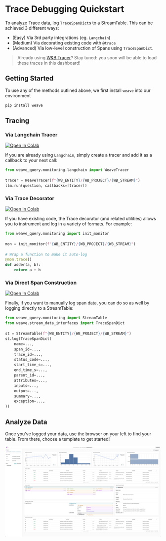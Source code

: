 # Trace Debugging Quickstart

To analyze Trace data, log `TraceSpanDict`s to a StreamTable. This can be achieved 3 different ways:

- (Easy) Via 3rd party integrations (eg. `Langchain`)
- (Medium) Via decorating existing code with `@trace`
- (Advanced) Via low-level construction of Spans using `TraceSpanDict`.

> Already using [W&B Tracer](https://docs.wandb.ai/guides/prompts)? Stay tuned: you soon will be able to load these traces in this dashboard!

## Getting Started

To use any of the methods outlined above, we first install `weave` into our environment

```python
pip install weave
```

## Tracing

### Via Langchain Tracer

[![Open In Colab](https://colab.research.google.com/assets/colab-badge.svg)](https://colab.research.google.com/github/wandb/weave/blob/master/examples/prompts/trace_debugging/trace_quickstart_langchain.ipynb)

If you are already using `Langchain`, simply create a tracer and add it as a callback to your next call:

```python
from weave_query.monitoring.langchain import WeaveTracer

tracer = WeaveTracer(f"{WB_ENTITY}/{WB_PROJECT}/{WB_STREAM}")
llm.run(question, callbacks=[tracer])
```

### Via Trace Decorator

[![Open In Colab](https://colab.research.google.com/assets/colab-badge.svg)](https://colab.research.google.com/github/wandb/weave/blob/master/examples/prompts/trace_debugging/trace_quickstart_decorator.ipynb)

If you have existing code, the Trace decorator (and related utilities) allows you to instrument and log in a variety of formats. For example:

```python
from weave_query.monitoring import init_monitor

mon = init_monitor(f"{WB_ENTITY}/{WB_PROJECT}/{WB_STREAM}")

# Wrap a function to make it auto-log
@mon.trace()
def adder(a, b):
    return a + b
```

### Via Direct Span Construction

[![Open In Colab](https://colab.research.google.com/assets/colab-badge.svg)](https://colab.research.google.com/github/wandb/weave/blob/master/examples/prompts/trace_debugging/dev/synthetic_trace_data.ipynb)

Finally, if you want to manually log span data, you can do so as well by logging directly to a StreamTable:

```python
from weave_query.monitoring import StreamTable
from weave.stream_data_interfaces import TraceSpanDict

st = StreamTable(f"{WB_ENTITY}/{WB_PROJECT}/{WB_STREAM}")
st.log(TraceSpanDict(
    name=...,
    span_id=...,
    trace_id=...,
    status_code=...,
    start_time_s=...,
    end_time_s=...,
    parent_id=...,
    attributes=...,
    inputs=...,
    output=...,
    summary=...,
    exception=...,
))

```

## Analyze Data

Once you've logged your data, use the browser on your left to find your table. From there, choose a template to get started!

![](https://raw.githubusercontent.com/wandb/weave/master/docs/assets/traces_debug_board.png)
